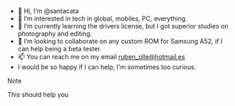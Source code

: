 - 👋 Hi, I’m @santacata
- 👀 I’m interested in tech in global, mobiles, PC, everything.
- 🌱 I’m currently learning the drivers license, but I got superior studies on photography and editing.
- 💞️ I’m looking to collaborate on any custom ROM for Samsung A52, if I can help being a beta tester.
- 📫 You can reach me on my email ruben_olle@hotmail.es
- I would be so happy if I can help, I'm sometimes too curious.

>[!NOTE]
>This should help you

<!---
rubenolle/rubenolle is a ✨ special ✨ repository because its `README.md` (this file) appears on my GitHub profile.
--->
